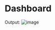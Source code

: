 # Dashboard
Output:
![image](https://github.com/Janakiraman-H/Dashboard/assets/62655736/87e79e9f-ce08-4136-9fc2-c09e3552b224)
